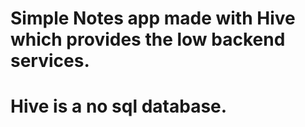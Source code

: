 # Simple Notes app made with Hive which provides the low backend services.

# Hive is a no sql database.
# 
